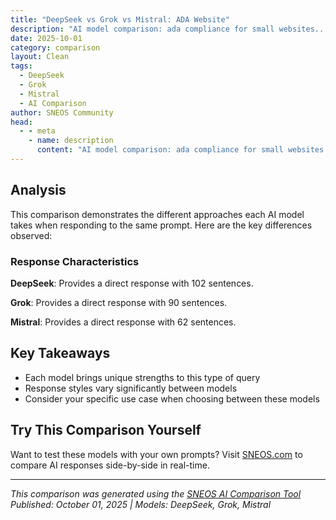 ```yaml
---
title: "DeepSeek vs Grok vs Mistral: ADA Website"
description: "AI model comparison: ada compliance for small websites..."
date: 2025-10-01
category: comparison
layout: Clean
tags:
  - DeepSeek
  - Grok
  - Mistral
  - AI Comparison
author: SNEOS Community
head:
  - - meta
    - name: description
      content: "AI model comparison: ada compliance for small websites..."
---
```


<ChatComparison
  title="DeepSeek vs Grok vs Mistral: ADA Website"
  prompt="ada compliance for small websites"
  :responses='{
    "DeepSeek": "Of course. Here is a comprehensive guide to ADA compliance for small websites, broken down into actionable steps.\n\n### First, The Key Takeaway for Small Businesses\n\nThe goal is not perfection from day one, but **making a genuine, good-faith effort** to make your website accessible to people with disabilities. This significantly reduces your legal risk and, more importantly, opens your business to a larger audience.\n\n---\n\n### 1. What is ADA Compliance for Websites?\n\nThe Americans with Disabilities Act (ADA) is a civil rights law that prohibits discrimination against individuals with disabilities. While the original 1990 law didn\u0027t mention websites, courts have consistently ruled that websites are considered \u0022places of public accommodation\u0022 and must be accessible.\n\nThere is no official \u0022ADA website checklist\u0022 from the government. Instead, the widely accepted standard is the **Web Content Accessibility Guidelines (WCAG) 2.1, Level AA**, created by the World Wide Web Consortium (W3C).\n\n### 2. Why It Matters for a Small Website\n\n*   **Legal Risk:** Lawsuits and demand letters against small business websites are increasingly common. They are often filed by \u0022serial filers\u0022 looking for a quick settlement.\n*   **Expand Your Audience:** Over **one billion people** globally have a disability. Accessible design helps people with visual, auditory, motor, and cognitive disabilities use your site.\n*   **Better for Everyone:** Many accessibility features (clear headings, good color contrast, descriptive links) improve the experience for all users, including those on mobile devices or with slow internet.\n*   **SEO Benefits:** Search engines like Google reward accessible websites. Proper headings, image descriptions, and structured content are also key SEO factors.\n\n---\n\n### 3. A Practical, Actionable Checklist for Small Websites\n\nYou don\u0027t need to be a technical expert to tackle the basics. Start with these high-impact items.\n\n#### \u2705 Text Alternatives (For Blind/Low-Vision Users)\n*   **Images:** Every meaningful image needs descriptive \u0060alt\u0060 text.\n    *   **Good:** \u0060\u003Cimg src=\u0022dog.jpg\u0022 alt=\u0022Golden Retriever playing fetch in a park\u0022\u003E\u0060\n    *   **Bad:** \u0060\u003Cimg src=\u0022dog.jpg\u0022 alt=\u0022image12345\u0022\u003E\u0060 or no alt text at all.\n    *   **Decorative images** should have empty alt text: \u0060alt=\u0022\u0022\u0060.\n\n#### \u2705 Keyboard Navigation (For Motor/Mobility Disabilities)\n*   Can a user navigate your entire site using only the **Tab** key?\n*   Test it yourself. There should always be a visible focus indicator (a highlighted outline) showing where you are on the page.\n\n#### \u2705 Color \u0026 Contrast (For Colorblind/Low-Vision Users)\n*   **Don\u0027t use color alone to convey information.** (e.g., \u0022The items in red are required\u0022 \u2013 also add an asterisk or the word \u0022required\u0022).\n*   **Ensure sufficient color contrast.** Text should stand out clearly against its background. This is a very common failure. Use a free tool like the **WebAIM Contrast Checker**.\n\n#### \u2705 Forms \u0026 Labels (For Screen Reader \u0026 Cognitive Users)\n*   Every form field (name, email, etc.) must have a persistent, programmatically linked \u0060\u003Clabel\u003E\u0060.\n*   **Good:**\n    \u0060\u0060\u0060html\n    \u003Clabel for=\u0022name\u0022\u003EFull Name:\u003C/label\u003E\n    \u003Cinput type=\u0022text\u0022 id=\u0022name\u0022 name=\u0022name\u0022\u003E\n    \u0060\u0060\u0060\n*   **Bad:** Just having a placeholder or a text div near the field.\n\n#### \u2705 Headings \u0026 Structure (For Screen Reader \u0026 Cognitive Users)\n*   Use proper heading tags (\u0060\u003Ch1\u003E\u0060, \u0060\u003Ch2\u003E\u0060, \u0060\u003Ch3\u003E\u0060, etc.) to create a logical document outline.\n*   **Do NOT** use headings just because they look bold or big. An \u0060\u003Ch1\u003E\u0060 should be the main page title, followed by \u0060\u003Ch2\u003E\u0060 for major sections, and \u0060\u003Ch3\u003E\u0060 for sub-sections.\n*   **Never skip levels** (e.g., going from \u0060\u003Ch1\u003E\u0060 to \u0060\u003Ch3\u003E\u0060).\n\n#### \u2705 Multimedia (For Deaf/Hard of Hearing Users)\n*   **Videos:** Provide captions for any video with audio.\n*   **Audio-Only (e.g., podcasts):** Provide a transcript.\n\n#### \u2705 Link Text\n*   Make link text descriptive on its own. Avoid \u0022click here\u0022 or \u0022read more.\u0022\n*   **Good:** \u0060\u003Ca href=\u0022...\u0022\u003EDownload our accessibility checklist (PDF)\u003C/a\u003E\u0060\n*   **Bad:** \u0060\u003Ca href=\u0022...\u0022\u003EClick here\u003C/a\u003E to download our checklist.\u0060\n\n---\n\n### 4. Free Tools to Get You Started\n\nYou can\u0027t fully automate compliance, but these tools are great for finding obvious issues.\n\n1.  **WAVE Evaluation Tool (by WebAIM):** A free browser extension that visually highlights accessibility issues directly on your page.\n2.  **axe DevTools Browser Extension:** Another excellent free extension that integrates with your browser\u0027s developer tools.\n3.  **WebAIM Color Contrast Checker:** A simple tool to check if your text and background colors have enough contrast.\n4.  **Keyboard Test:** Simply try to use your website with only the \u0060Tab\u0060, \u0060Enter\u0060, and \u0060Spacebar\u0060 keys.\n\n### 5. The \u0022Overlay\u0022 Controversy\n\nYou may see companies offering a one-line code snippet (an \u0022accessibility overlay\u0022 or widget) that promises instant compliance with a pop-up toolbar. **Be very skeptical.**\n\n*   **The Problem:** These tools often miss core structural issues and can create new accessibility problems. They are widely criticized by the disability community and do not provide legal protection.\n*   **The Solution:** Real accessibility requires fixing the underlying code and content, not plastering over it with a widget. Invest in real fixes, not a quick-fix overlay.\n\n### 6. Creating an Accessibility Statement\n\nOnce you\u0027ve made improvements, create an \u0022Accessibility Statement\u0022 page on your site.\n*   State your commitment to accessibility.\n*   Mention you aim to conform to WCAG 2.1 AA.\n*   Provide a clear and easy way for users to report accessibility barriers (e.g., a dedicated email address or phone number). This shows good faith.\n\n### Sample Action Plan for a Small Business\n\n1.  **Week 1:** Run your homepage and key pages (Contact, About, main services) through the WAVE and axe tools. Fix the \u0022easy\u0022 errors (like missing alt text, low contrast, missing form labels).\n2.  **Week 2:** Perform a manual keyboard test on all those pages. Ensure you can navigate and use all features (forms, buttons, menus).\n3.  **Week 3:** Review your content for clear headings and descriptive links.\n4.  **Ongoing:** Make accessibility part of your process. Check new pages and content before publishing. Set a goal to do a full audit once a year.\n\n**Disclaimer:** This guide is for informational purposes and does not constitute legal advice. For specific legal requirements, consult with an attorney specializing in disability law. For a technical deep dive, hire a qualified accessibility consultant.",
    "Grok": "Ensuring ADA (Americans with Disabilities Act) compliance for a small website is essential to make your content accessible to all users, including those with disabilities. Non-compliance can also result in legal risks. Below are key steps and guidelines to achieve ADA compliance for a small website, with a focus on adhering to the Web Content Accessibility Guidelines (WCAG), which is the internationally recognized standard for web accessibility often referenced in ADA lawsuits.\n\n### 1. Understand ADA and WCAG Basics\n- **ADA**: Title III of the ADA requires that public accommodations, including websites of businesses, be accessible to individuals with disabilities.\n- **WCAG**: The WCAG, developed by the World Wide Web Consortium (W3C), provides specific guidelines for making web content accessible. WCAG 2.1 Level AA is the most commonly accepted standard for compliance in the U.S.\n- Focus on the four WCAG principles: **Perceivable**, **Operable**, **Understandable**, and **Robust** (POUR).\n\n### 2. Key Steps for ADA Compliance on Small Websites\n#### a. Conduct an Accessibility Audit\n- Use automated tools like **WAVE**, **axe DevTools**, or **Google Lighthouse** to identify accessibility issues on your site.\n- Perform manual testing to catch issues that automated tools might miss (e.g., keyboard navigation or screen reader compatibility).\n- Optionally, hire an accessibility consultant for a thorough review if your budget allows.\n\n#### b. Make Content Perceivable\n- **Text Alternatives**: Provide alt text for images, videos, and other non-text content so screen readers can describe them to visually impaired users.\n  - Example: \u0060\u003Cimg src=\u0022logo.png\u0022 alt=\u0022Company logo\u0022\u003E\u0060\n- **Captions and Transcripts**: Add captions for videos and transcripts for audio content for users who are deaf or hard of hearing.\n- **Color Contrast**: Ensure sufficient contrast between text and background colors (minimum 4.5:1 for normal text, per WCAG 2.1 AA).\n  - Use tools like **WebAIM Color Contrast Checker** to verify.\n- **Resizable Text**: Allow users to resize text up to 200% without loss of content or functionality.\n\n#### c. Ensure Operability\n- **Keyboard Navigation**: Ensure all interactive elements (links, buttons, forms) can be accessed and used via keyboard alone (no mouse required).\n- **Focusable Elements**: Make sure interactive elements have visible focus indicators (e.g., a highlighted border when tabbed to).\n- **Avoid Time Limits**: If there are time limits (e.g., form submission), provide a way to extend or disable them.\n- **No Seizure Triggers**: Avoid content that flashes more than 3 times per second to prevent triggering seizures.\n\n#### d. Make Content Understandable\n- **Clear Language**: Use simple, concise language and avoid jargon where possible.\n- **Readable Structure**: Use proper HTML headings (H1, H2, etc.) to organize content logically for screen readers.\n- **Predictable Navigation**: Ensure navigation and functionality are consistent across pages.\n\n#### e. Ensure Robustness\n- **Semantic HTML**: Use proper HTML markup (e.g., \u0060\u003Cbutton\u003E\u0060 for buttons, not \u0060\u003Cdiv\u003E\u0060) to ensure compatibility with assistive technologies.\n- **ARIA Roles**: Add ARIA (Accessible Rich Internet Applications) attributes where native HTML isn\u2019t sufficient to convey information to screen readers.\n  - Example: \u0060aria-label=\u0022Close dialog\u0022\u0060 for a button that closes a modal.\n- **Compatibility**: Test your site with various browsers and assistive technologies (e.g., screen readers like NVDA or JAWS).\n\n### 3. Specific Requirements for Small Websites\nEven for small websites, focus on these critical areas to minimize effort while maximizing impact:\n- **Alt Text for Images**: Essential for visually impaired users; quick to implement.\n- **Keyboard Accessibility**: Many users rely on keyboards; test with the Tab key to navigate.\n- **Color Contrast**: Easy to check and fix using free tools.\n- **Forms**: Ensure form fields have clear labels and error messages for screen readers.\n  - Example: \u0060\u003Clabel for=\u0022email\u0022\u003EEmail Address\u003C/label\u003E\u003Cinput id=\u0022email\u0022 type=\u0022email\u0022\u003E\u0060\n\n### 4. Tools and Resources\n- **Automated Testing Tools**:\n  - WAVE (webaim.org/tools)\n  - axe DevTools (deque.com)\n  - Google Lighthouse (built into Chrome DevTools)\n- **Screen Readers for Testing**:\n  - NVDA (free for Windows)\n  - VoiceOver (built into macOS and iOS)\n- **WCAG Guidelines**: Refer to the official WCAG 2.1 documentation (w3.org) for detailed criteria.\n- **Accessibility Widgets**: Tools like **UserWay** or **accessiBe** can provide quick fixes (e.g., contrast adjustments for users), but they are not a full solution and should complement manual efforts.\n\n### 5. Legal Considerations for Small Businesses\n- **Risk of Lawsuits**: ADA lawsuits over inaccessible websites have increased, even targeting small businesses. Plaintiffs often focus on easily identifiable issues like missing alt text or poor keyboard navigation.\n- **Statement of Accessibility**: Publish an accessibility statement on your website, outlining your commitment to compliance, steps taken, and how users can report issues.\n  - Example: \u201CWe are committed to WCAG 2.1 AA standards. If you experience issues, contact us at [email].\u201D\n- **Consult Legal Advice**: If you\u2019re unsure about compliance, consult an attorney familiar with ADA regulations, especially if your business operates in a high-risk industry (e.g., retail, hospitality).\n\n### 6. Ongoing Maintenance\n- **Regular Audits**: Re-test your site periodically, especially after updates or redesigns.\n- **User Feedback**: Encourage users to report accessibility issues and address them promptly.\n- **Training**: If you have a small team, educate yourself or staff on basic accessibility principles using free resources like WebAIM or W3C tutorials.\n\n### 7. Cost-Effective Tips for Small Websites\n- Use accessible themes or templates if you\u2019re on platforms like WordPress, Squarespace, or Wix (check theme documentation for accessibility features).\n- Prioritize fixing high-impact issues first (e.g., alt text, keyboard navigation).\n- Leverage free tools and resources before investing in paid audits or consultants.\n\n### Conclusion\nAchieving ADA compliance for a small website is manageable by focusing on WCAG 2.1 Level AA guidelines, starting with the most critical and easy-to-fix issues. While full compliance requires ongoing effort, taking proactive steps reduces legal risks and ensures inclusivity. Start with an audit, address core issues like alt text and keyboard navigation, and commit to continuous improvement.\n\nIf you have a specific website or platform in mind (e.g., WordPress, Shopify), let me know, and I can provide more tailored advice!",
    "Mistral": "Ensuring ADA (Americans with Disabilities Act) compliance for small websites is crucial for making your content accessible to users with disabilities. Here are some key steps and considerations to help you achieve ADA compliance:\n\n### 1. **Understand the Basics of ADA Compliance**\n   - **ADA Title III**: Requires that places of public accommodation, including websites, be accessible to people with disabilities.\n   - **WCAG (Web Content Accessibility Guidelines)**: Provides a set of guidelines for making web content more accessible. WCAG 2.1 Level AA is commonly referenced for ADA compliance.\n\n### 2. **Conduct an Accessibility Audit**\n   - **Manual Review**: Check your website manually for common accessibility issues.\n   - **Automated Tools**: Use tools like WAVE, Axe, or Lighthouse to scan your website for accessibility issues.\n\n### 3. **Implement Accessibility Features**\n   - **Alt Text for Images**: Ensure all images have descriptive alt text.\n   - **Keyboard Navigation**: Make sure all interactive elements (links, buttons, forms) are accessible via keyboard.\n   - **Text Alternatives**: Provide text alternatives for non-text content.\n   - **Color Contrast**: Ensure sufficient color contrast between text and background.\n   - **Responsive Design**: Make sure your website is responsive and works well on different devices and screen sizes.\n   - **Form Labels**: Use proper labels for form fields.\n   - **Headings**: Use semantic HTML headings (H1, H2, etc.) to structure content.\n   - **ARIA Roles**: Use ARIA (Accessible Rich Internet Applications) roles and properties where necessary.\n\n### 4. **Provide Accessible Content**\n   - **Clear Language**: Use simple, clear language.\n   - **Captions and Transcripts**: Provide captions for videos and transcripts for audio content.\n   - **Descriptive Links**: Use descriptive link text rather than generic terms like \u0022click here.\u0022\n\n### 5. **Test with Assistive Technologies**\n   - **Screen Readers**: Test your website with screen readers like JAWS, NVDA, or VoiceOver.\n   - **Braille Displays**: Ensure compatibility with braille displays.\n   - **Switch Control**: Test with switch control devices.\n\n### 6. **Create an Accessibility Statement**\n   - **Public Commitment**: Publish an accessibility statement on your website, outlining your commitment to accessibility and providing contact information for users to report issues.\n\n### 7. **Train Your Team**\n   - **Education**: Educate your team on the importance of accessibility and best practices.\n   - **Continuous Improvement**: Regularly review and update your website to maintain compliance.\n\n### 8. **Monitor and Update**\n   - **Regular Audits**: Conduct regular accessibility audits to identify and fix issues.\n   - **User Feedback**: Encourage users to provide feedback on accessibility and act on it promptly.\n\n### 9. **Legal Considerations**\n   - **Consult a Lawyer**: If you\u0027re unsure about legal requirements, consult with a lawyer who specializes in ADA compliance.\n   - **Documentation**: Keep documentation of your accessibility efforts and any remediation plans.\n\n### 10. **Use Accessibility Plugins and Tools**\n   - **WordPress Plugins**: If you\u0027re using WordPress, consider plugins like WP Accessibility or Accessibility Checker.\n   - **Third-Party Services**: Use services like AccessiBe or UserWay to help with accessibility compliance.\n\n### Example Checklist:\n1. **Alt Text**: All images have descriptive alt text.\n2. **Keyboard Navigation**: All interactive elements are keyboard accessible.\n3. **Color Contrast**: Sufficient color contrast between text and background.\n4. **Form Labels**: All form fields have proper labels.\n5. **Headings**: Use of semantic HTML headings.\n6. **Captions and Transcripts**: Provided for all video and audio content.\n7. **Descriptive Links**: All links have descriptive text.\n8. **Accessibility Statement**: Published on the website.\n9. **Regular Audits**: Conducted to identify and fix issues.\n10. **User Feedback**: Mechanism for users to report accessibility issues.\n\nBy following these steps, you can make your small website more accessible and compliant with ADA guidelines, ensuring a better experience for all users."
  }'
  published-date="19:13"
/>

## Analysis

This comparison demonstrates the different approaches each AI model takes when responding to the same prompt. Here are the key differences observed:

### Response Characteristics

**DeepSeek**: Provides a direct response with 102 sentences. 

**Grok**: Provides a direct response with 90 sentences. 

**Mistral**: Provides a direct response with 62 sentences. 

## Key Takeaways

- Each model brings unique strengths to this type of query
- Response styles vary significantly between models
- Consider your specific use case when choosing between these models

## Try This Comparison Yourself

Want to test these models with your own prompts? Visit [SNEOS.com](https://sneos.com) to compare AI responses side-by-side in real-time.

---

*This comparison was generated using the [SNEOS AI Comparison Tool](https://sneos.com)*
*Published: October 01, 2025 | Models: DeepSeek, Grok, Mistral*

